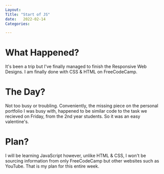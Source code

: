 ```yaml
---
Layout:
Title: "Start of JS"
date:   2022-02-14
Categories:

---
```


# What Happened?
It's been a trip but I've finally managed to finish the Responsive Web Designs. I am finally done with CSS & HTML on FreeCodeCamp.

# The Day?
Not too busy or troubling. Conveniently, the missing piece on the personal portfolio I was busy with, happened to be similar code to the task we recieved on Friday, from the 2nd year students. So it was an easy valentine's.

# Plan?
I will be learning JavaScript however, unlike HTML & CSS, I won't be sourcing information from only FreeCodeCamp but other websites such as YouTube. That is my plan for this entire week.